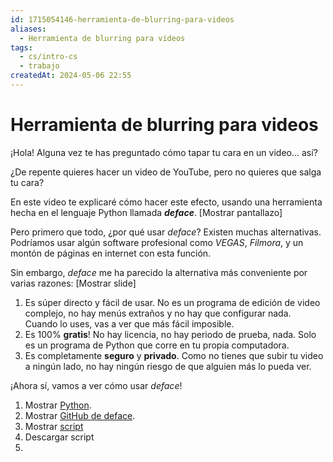 ```yaml
---
id: 1715054146-herramienta-de-blurring-para-videos
aliases:
  - Herramienta de blurring para videos
tags:
  - cs/intro-cs
  - trabajo
createdAt: 2024-05-06 22:55
---
```


# Herramienta de blurring para videos

¡Hola! Alguna vez te has preguntado cómo tapar tu cara en un video... así?

¿De repente quieres hacer un video de YouTube, pero no quieres que salga tu cara?

En este video te explicaré cómo hacer este efecto, usando una herramienta hecha en el lenguaje Python llamada ***deface***. \[Mostrar pantallazo\]

Pero primero que todo, ¿por qué usar *deface*? Existen muchas alternativas. Podríamos usar algún software profesional como *VEGAS*, *Filmora*, y un montón de páginas en internet con esta función.

Sin embargo, *deface* me ha parecido la alternativa más conveniente por varias razones: \[Mostrar slide\]

1. Es súper directo y fácil de usar. No es un programa de edición de video complejo, no hay menús extraños y no hay que configurar nada. Cuando lo uses, vas a ver que más fácil imposible.
2. Es 100% **gratis**! No hay licencia, no hay periodo de prueba, nada. Solo es un programa de Python que corre en tu propia computadora.
3. Es completamente **seguro** y **privado**. Como no tienes que subir tu video a ningún lado, no hay ningún riesgo de que alguien más lo pueda ver.

¡Ahora sí, vamos a ver cómo usar *deface*!

1. Mostrar [Python](https://www.python.org).
2. Mostrar [GitHub de deface](https://github.com/ORB-HD/deface).
3. Mostrar [script](https://gist.github.com/ElCholoGamer/95930ed0635c322edcea0fe1de4d237c)
4. Descargar script
5.
